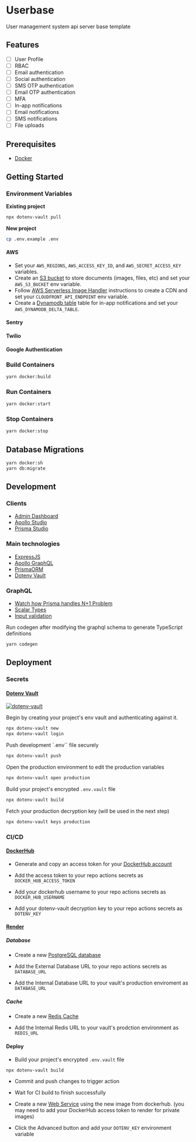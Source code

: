 # Userbase

User management system api server base template

## Features

- [ ] User Profile
- [ ] RBAC
- [ ] Email authentication
- [ ] Social authentication
- [ ] SMS OTP authentication
- [ ] Email OTP authentication
- [ ] MFA
- [ ] In-app notifications
- [ ] Email notifications
- [ ] SMS notifications
- [ ] File uploads

## Prerequisites

- [Docker](https://www.docker.com/)

## Getting Started

### Environment Variables

**Existing project**

```sh
npx dotenv-vault pull
```

**New project**

```sh
cp .env.example .env
```

#### AWS

- Set your `AWS_REGIONS`, `AWS_ACCESS_KEY_ID`, and `AWS_SECRET_ACCESS_KEY` variables.
- Create an [S3 bucket](https://aws.amazon.com/s3/) to store documents (images, files, etc) and set your `AWS_S3_BUCKET` env variable.
- Follow [AWS Serverless Image Handler](https://aws.amazon.com/solutions/implementations/serverless-image-handler/) instructions to create a CDN and set your `CLOUDFRONT_API_ENDPOINT` env variable.
- Create a [Dynamodb table](https://aws.amazon.com/dynamodb/) table for in-app notifications and set your `AWS_DYNAMODB_DELTA_TABLE`.

#### Sentry

#### Twilio

#### Google Authentication

### Build Containers

```sh
yarn docker:build
```

### Run Containers

```sh
yarn docker:start
```

### Stop Containers

```sh
yarn docker:stop
```

## Database Migrations

```sh
yarn docker:sh
yarn db:migrate
```

## Development

### Clients

- [Admin Dashboard](http://localhost:3000/)
- [Apollo Studio](http://localhost:4000/graphql)
- [Prisma Studio](http://localhost:5555/)

### Main technologies

- [ExpressJS](https://expressjs.com/)
- [Apollo GraphQL](https://www.apollographql.com/docs/apollo-server/)
- [PrismaORM](https://www.prisma.io/docs/getting-started/quickstart)
- [Dotenv Vault](https://www.dotenv.org/docs/security/vault)

### GraphQL

- [Watch how Prisma handles N+1 Problem](https://www.prisma.io/docs/guides/performance-and-optimization/query-optimization-performance)
- [Scalar Types](https://the-guild.dev/graphql/scalars/docs)
- [Input validation](https://github.com/confuser/graphql-constraint-directive)

Run codegen after modifying the graphql schema to generate TypeScript definitions

```sh
yarn codegen
```

## Deployment

### Secrets

#### [Dotenv Vault](https://www.dotenv.org/docs/quickstart#sync)

[![dotenv-vault](https://badge.dotenv.org/fork.svg?r=1)](https://vault.dotenv.org/project/vlt_d58b61c8b19f6c19c95442b7f144d743c582effc071b5847060fb5b39f6c42c0/example)

Begin by creating your project's env vault and authenticating against it.

```sh
npx dotenv-vault new
npx dotenv-vault login
```

Push development `.env`` file securely

```sh
npx dotenv-vault push
```

Open the production environment to edit the production variables

```sh
npx dotenv-vault open production
```

Build your project's encrypted `.env.vault` file

```sh
npx dotenv-vault build
```

Fetch your production decryption key (will be used in the next step)

```sh
npx dotenv-vault keys production
```

### CI/CD

#### [DockerHub](https://hub.docker.com/)

- Generate and copy an access token for your [DockerHub account](https://hub.docker.com/settings/security)

- Add the access token to your repo actions secrets as `DOCKER_HUB_ACCESS_TOKEN`

- Add your dockerhub username to your repo actions secrets as `DOCKER_HUB_USERNAME`

- Add your dotenv-vault decryption key to your repo actions secrets as `DOTENV_KEY`

#### [Render](https://dashboard.render.com/)

##### Database

- Create a new [PostgreSQL database](https://dashboard.render.com/new/database)

- Add the External Database URL to your repo actions secrets as `DATABASE_URL`

- Add the Internal Database URL to your vault's production enviroment as `DATABASE_URL`

##### Cache

- Create a new [Redis Cache](https://dashboard.render.com/new/redis)

- Add the Internal Redis URL to your vault's prodction environment as `REDIS_URL`

#### Deploy

- Build your project's encrypted `.env.vault` file

```sh
npx dotenv-vault build
```

- Commit and push changes to trigger action

- Wait for CI build to finish successfully

- Create a new [Web Service](https://dashboard.render.com/create?type=web) using the new image from dockerhub. (you may need to add your DockerHub access token to render for private images)

- Click the Advanced button and add your `DOTENV_KEY` environment variable
